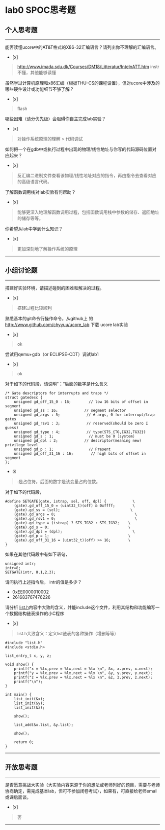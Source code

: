 # lab0 SPOC思考题

## 个人思考题

---

能否读懂ucore中的AT&T格式的X86-32汇编语言？请列出你不理解的汇编语言。
- [x]  

>  http://www.imada.sdu.dk/Courses/DM18/Litteratur/IntelnATT.htm
instr不懂，其他能够读懂

虽然学过计算机原理和x86汇编（根据THU-CS的课程设置），但对ucore中涉及的哪些硬件设计或功能细节不够了解？
- [x]  

>   flash


哪些困难（请分优先级）会阻碍你自主完成lab实验？
- [x]  

>   对操作系统原理的理解 > 代码调试

如何把一个在gdb中或执行过程中出现的物理/线性地址与你写的代码源码位置对应起来？
- [x]  

>   反汇编二进制文件查看该物理/线性地址对应的指令，再由指令去查看对应的高级语言代码。

了解函数调用栈对lab实验有何帮助？
- [x]  

>   能够更深入地理解函数调用过程，包括函数调用栈中参数的储存、返回地址的储存等等。

你希望从lab中学到什么知识？
- [x]  

>   更加深刻地了解操作系统的原理

---

## 小组讨论题

---

搭建好实验环境，请描述碰到的困难和解决的过程。
- [x]  

> 搭建过程比较顺利

熟悉基本的git命令行操作命令，从github上
的 http://www.github.com/chyyuu/ucore_lab 下载
ucore lab实验
- [x]  

> ok

尝试用qemu+gdb（or ECLIPSE-CDT）调试lab1
- [x]   

> ok

对于如下的代码段，请说明”：“后面的数字是什么含义
```
/* Gate descriptors for interrupts and traps */
struct gatedesc {
    unsigned gd_off_15_0 : 16;        // low 16 bits of offset in segment
    unsigned gd_ss : 16;            // segment selector
    unsigned gd_args : 5;            // # args, 0 for interrupt/trap gates
    unsigned gd_rsv1 : 3;            // reserved(should be zero I guess)
    unsigned gd_type : 4;            // type(STS_{TG,IG32,TG32})
    unsigned gd_s : 1;                // must be 0 (system)
    unsigned gd_dpl : 2;            // descriptor(meaning new) privilege level
    unsigned gd_p : 1;                // Present
    unsigned gd_off_31_16 : 16;        // high bits of offset in segment
};
```

- [x]  

> :是占位符，后面的数字是该变量占的位数。

对于如下的代码段，
```
#define SETGATE(gate, istrap, sel, off, dpl) {            \
    (gate).gd_off_15_0 = (uint32_t)(off) & 0xffff;        \
    (gate).gd_ss = (sel);                                \
    (gate).gd_args = 0;                                    \
    (gate).gd_rsv1 = 0;                                    \
    (gate).gd_type = (istrap) ? STS_TG32 : STS_IG32;    \
    (gate).gd_s = 0;                                    \
    (gate).gd_dpl = (dpl);                                \
    (gate).gd_p = 1;                                    \
    (gate).gd_off_31_16 = (uint32_t)(off) >> 16;        \
}
```

如果在其他代码段中有如下语句，
```
unsigned intr;
intr=8;
SETGATE(intr, 0,1,2,3);
```
请问执行上述指令后， intr的值是多少？

- 0xEE0000010002
- 261683767476226

> 

请分析 [list.h](https://github.com/chyyuu/ucore_lab/blob/master/labcodes/lab2/libs/list.h)内容中大致的含义，并能include这个文件，利用其结构和功能编写一个数据结构链表操作的小C程序
- [x]  
> list.h大致含义：定义list链表的各种操作（增删等等）
    
```
#include "list.h"
#include <stdio.h>

list_entry_t x, y, z;

void show() {
    printf("x = %lx,prev = %lx,next = %lx \n", &x, x.prev, x.next); 
    printf("y = %lx,prev = %lx,next = %lx \n", &y, y.prev, y.next); 
    printf("z = %lx,prev = %lx,next = %lx \n", &z, z.prev, z.next);
    printf("\n");
}

int main() {
    list_init(&x);
    list_init(&y);
    list_init(&z);

    show();

    list_add(&x.list, &y.list);

    show();

    return 0;
}
```
---

## 开放思考题

---

是否愿意挑战大实验（大实验内容来源于你的想法或老师列好的题目，需要与老师协商确定，需完成基本lab，但可不参加闭卷考试），如果有，可直接给老师email或课后面谈。
- [x]  

>  否

---
